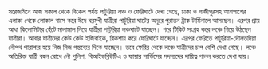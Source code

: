 সরেজমিনে আজ সকাল থেকে বিকেল পর্যন্ত পাটুরিয়া লঞ্চ ও ফেরিঘাটে দেখা গেছে, ঢাকা ও গাজীপুরসহ আশপাশের এলাকা থেকে লোকাল বাসে করে ঈদে ঘরমুখী যাত্রীরা পাটুরিয়া ঘাটের অদূরে পুরাতন ট্রাক টার্মিনালে আসছেন। এরপর প্রায় আধা কিলোমিটার হেঁটে মালামাল নিয়ে যাত্রীরা পাটুরিয়া লঞ্চঘাটে যাচ্ছেন। পরে টিকিট সংগ্রহ করে লঞ্চে গিয়ে উঠছেন যাত্রীরা। আবার যাত্রীদের কেউ কেউ ইজিবাইক, রিকশায় করে ফেরিঘাটে যাচ্ছেন। এরপর ফেরিতে পাটুরিয়া-দৌলতদিয়া নৌপথ পারাপার হয়ে নিজ নিজ গন্তব্যের দিকে যাচ্ছেন। তবে ফেরির থেকে লঞ্চে যাত্রীদের চাপ বেশি দেখা গেছে। লঞ্চে অতিরিক্ত যাত্রী বহন রোধে নৌ পুলিশ, বিআইডব্লিউটিএ ও ফায়ার সার্ভিসের সদস্যদের দায়িত্ব পালন করতে দেখা যায়।

